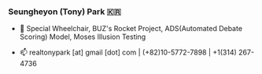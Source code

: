 ### Seungheyon (Tony) Park 🇰🇷


- 🔭 
Special Wheelchair, BUZ's Rocket Project, ADS(Automated Debate Scoring) Model, Moses Illusion Testing

- 📫 
realtonypark [at] gmail [dot] com  |  (+82)10-5772-7898  |  +1(314) 267-4736


<!--
**realtonypark/realtonypark** is a ✨ _special_ ✨ repository because its `README.md` (this file) appears on your GitHub profile.

Here are some ideas to get you started:

- 🔭 I’m currently working on ...
- 🌱 I’m currently learning ...
- 👯 I’m looking to collaborate on ...
- 🤔 I’m looking for help with ...
- 💬 Ask me about ...
- 📫 How to reach me: ...
- 😄 Pronouns: ...
- ⚡ Fun fact: ...
-->
